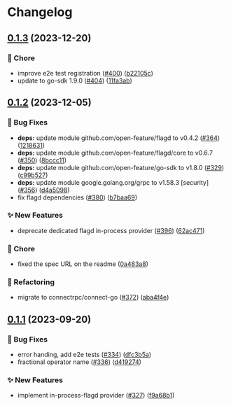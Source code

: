 # Changelog

## [0.1.3](https://github.com/open-feature/go-sdk-contrib/compare/providers/flagd-in-process/v0.1.2...providers/flagd-in-process/v0.1.3) (2023-12-20)


### 🧹 Chore

* improve e2e test registration ([#400](https://github.com/open-feature/go-sdk-contrib/issues/400)) ([b22105c](https://github.com/open-feature/go-sdk-contrib/commit/b22105c392e24ce592020a5f1f652547bb5a89e0))
* update to go-sdk 1.9.0 ([#404](https://github.com/open-feature/go-sdk-contrib/issues/404)) ([11fa3ab](https://github.com/open-feature/go-sdk-contrib/commit/11fa3aba065a6dd81caca30e76efc16fb64a25e3))

## [0.1.2](https://github.com/open-feature/go-sdk-contrib/compare/providers/flagd-in-process/v0.1.1...providers/flagd-in-process/v0.1.2) (2023-12-05)


### 🐛 Bug Fixes

* **deps:** update module github.com/open-feature/flagd to v0.4.2 ([#364](https://github.com/open-feature/go-sdk-contrib/issues/364)) ([1218631](https://github.com/open-feature/go-sdk-contrib/commit/1218631af53b82eba43768da085e0b88ec2ef296))
* **deps:** update module github.com/open-feature/flagd/core to v0.6.7 ([#350](https://github.com/open-feature/go-sdk-contrib/issues/350)) ([8bccc11](https://github.com/open-feature/go-sdk-contrib/commit/8bccc119f0f454adb3aa35e5c74bff43c50a80d3))
* **deps:** update module github.com/open-feature/go-sdk to v1.8.0 ([#329](https://github.com/open-feature/go-sdk-contrib/issues/329)) ([c99b527](https://github.com/open-feature/go-sdk-contrib/commit/c99b52728bad9dce52bfb78a08ae5f4eea83a397))
* **deps:** update module google.golang.org/grpc to v1.58.3 [security] ([#356](https://github.com/open-feature/go-sdk-contrib/issues/356)) ([d4a5098](https://github.com/open-feature/go-sdk-contrib/commit/d4a5098e84fdeb5aa9936ac496e75404f234e247))
* fix flagd dependencies ([#380](https://github.com/open-feature/go-sdk-contrib/issues/380)) ([b7baa69](https://github.com/open-feature/go-sdk-contrib/commit/b7baa6990e05f46637917d83b07dbe0f741d0036))


### ✨ New Features

* deprecate dedicated flagd in-process provider ([#396](https://github.com/open-feature/go-sdk-contrib/issues/396)) ([62ac471](https://github.com/open-feature/go-sdk-contrib/commit/62ac4711a37195579de9c04e628d3785ca06f32f))


### 🧹 Chore

* fixed the spec URL on the readme ([0a483a8](https://github.com/open-feature/go-sdk-contrib/commit/0a483a83053c468eb9ae93287fb661da0abea8cb))


### 🔄 Refactoring

* migrate to connectrpc/connect-go ([#372](https://github.com/open-feature/go-sdk-contrib/issues/372)) ([aba4f4e](https://github.com/open-feature/go-sdk-contrib/commit/aba4f4e3cba0b9af23e665f0e736ec715d3f2fdc))

## [0.1.1](https://github.com/open-feature/go-sdk-contrib/compare/providers/flagd-in-process-v0.1.0...providers/flagd-in-process/v0.1.1) (2023-09-20)


### 🐛 Bug Fixes

* error handing, add e2e tests ([#334](https://github.com/open-feature/go-sdk-contrib/issues/334)) ([dfc3b5a](https://github.com/open-feature/go-sdk-contrib/commit/dfc3b5a73e6708aa852a2f2651468de96a754694))
* fractional operator name ([#336](https://github.com/open-feature/go-sdk-contrib/issues/336)) ([d419274](https://github.com/open-feature/go-sdk-contrib/commit/d4192741db354568c05f0fc1306846b2553caff4))


### ✨ New Features

* implement in-process-flagd provider ([#327](https://github.com/open-feature/go-sdk-contrib/issues/327)) ([f9a68b1](https://github.com/open-feature/go-sdk-contrib/commit/f9a68b10d42149b87f87fad03d6829eb77443735))
